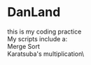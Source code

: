# DanLand
this is my coding practice\
My scripts include a:\
Merge Sort\
Karatsuba's multiplication\
